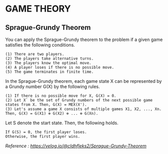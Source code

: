 # GAME THEORY

## Sprague-Grundy Theorem

You can apply the Sprague-Grundy theorem to the problem if a given game satisfies the following conditions.

```
(1) There are two players.
(2) The players take alternative turns.
(3) The players know the optimal move.
(4) A player loses if there is no possible move. 
(5) The game terminates in finite time.
```

In the Sprague-Grundy theorem, each game state X can be represented by a Grundy number G(X) by the following rules.

```
(1) If there is no possible move for X, G(X) = 0.
(2) Let X` be the set of Grundy numbers of the next possible game states from X. Then, G(X) = MEX(X').
(3) Let's assume a game X consists of multiple games X1, X2, ..., Xn. Then, G(X) = G(X1) ⊕ G(X2) ⊕ ... ⊕ G(Xn).
```

Let S denote the start state. Then, the following holds.

```
If G(S) = 0, the first player loses.
Otherwise, the first player wins.
```

*Reference : https://velog.io/@cldhfleks2/Sprague-Grundy-Theorem*